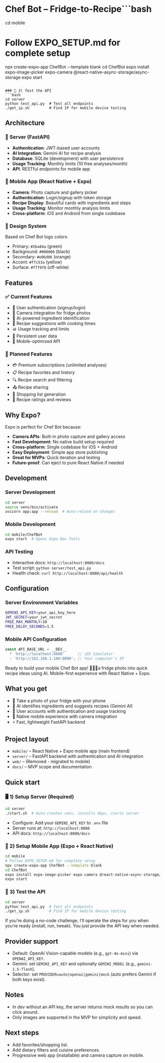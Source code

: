 # Chef Bot – Fridge-to-Recipe```bash
cd mobile
# Follow EXPO_SETUP.md for complete setup
npx create-expo-app ChefBot --template blank
cd ChefBot
expo install expo-image-picker expo-camera @react-native-async-storage/async-storage
expo start
```

### 🧪 3) Test the API
```bash
cd server
python test_api.py  # Test all endpoints
./get_ip.sh         # Find IP for mobile device testing
```

## Architecture

### 🔧 Server (FastAPI)
- **Authentication**: JWT-based user accounts
- **AI Integration**: Gemini AI for recipe analysis  
- **Database**: SQLite (development) with user persistence
- **Usage Tracking**: Monthly limits (10 free analyses/month)
- **API**: RESTful endpoints for mobile app

### 📱 Mobile App (React Native + Expo)
- **Camera**: Photo capture and gallery picker
- **Authentication**: Login/signup with token storage
- **Recipe Display**: Beautiful cards with ingredients and steps
- **Usage Tracking**: Monitor monthly analysis limits
- **Cross-platform**: iOS and Android from single codebase

### 🎨 Design System
Based on Chef Bot logo colors:
- Primary: `#2ba84a` (green)
- Background: `#000000` (black)
- Secondary: `#e06d06` (orange) 
- Accent: `#ffc53a` (yellow)
- Surface: `#f7f9f8` (off-white)

## Features

### ✅ Current Features
- 🔐 User authentication (signup/login)
- 📸 Camera integration for fridge photos
- 🤖 AI-powered ingredient identification
- 🍳 Recipe suggestions with cooking times
- 📊 Usage tracking and limits
- 💾 Persistent user data
- 📱 Mobile-optimized API

### 🚀 Planned Features
- 💳 Premium subscriptions (unlimited analyses)
- 📋 Recipe favorites and history
- 🔍 Recipe search and filtering
- 📤 Recipe sharing
- 🛒 Shopping list generation
- 🌟 Recipe ratings and reviews

## Why Expo?

Expo is perfect for Chef Bot because:
- **Camera APIs**: Built-in photo capture and gallery access
- **Fast Development**: No native build setup required
- **Cross-platform**: Single codebase for iOS + Android
- **Easy Deployment**: Simple app store publishing
- **Great for MVPs**: Quick iteration and testing
- **Future-proof**: Can eject to pure React Native if needed

## Development

### Server Development
```bash
cd server
source venv/bin/activate
uvicorn app:app --reload  # Auto-reload on changes
```

### Mobile Development  
```bash
cd mobile/ChefBot
expo start  # Opens Expo Dev Tools
```

### API Testing
- Interactive docs: `http://localhost:8000/docs`
- Test script: `python server/test_api.py`
- Health check: `curl http://localhost:8000/api/health`

## Configuration

### Server Environment Variables
```bash
GEMINI_API_KEY=your_api_key_here
JWT_SECRET=your_jwt_secret
FREE_MAX_MONTHLY=10
FREE_DELAY_SECONDS=1.5
```

### Mobile API Configuration
```javascript
const API_BASE_URL = __DEV__ 
  ? 'http://localhost:8000'      // iOS Simulator
  : 'http://192.168.1.100:8000'; // Your computer's IP
```

Ready to build your mobile Chef Bot app! 🚀👨‍🍳a fridge photo into quick recipe ideas using AI. Mobile-first experience with React Native + Expo.

## What you get
- 📸 Take a photo of your fridge with your phone
- 🤖 AI identifies ingredients and suggests recipes (Gemini AI)
- 🔐 User accounts with authentication and usage tracking
- 📱 Native mobile experience with camera integration
- ⚡ Fast, lightweight FastAPI backend

## Project layout
- `mobile/` – React Native + Expo mobile app (main frontend)
- `server/` – FastAPI backend with authentication and AI integration
- `web/` – (Removed - migrated to mobile)
- `docs/` – MVP scope and documentation

## Quick start

### 🖥️ 1) Setup Server (Required)
```bash
cd server
./start.sh  # Auto-creates venv, installs deps, starts server
```
- Configure: Add your `GEMINI_API_KEY` to `.env` file
- Server runs at: `http://localhost:8000`
- API docs: `http://localhost:8000/docs`

### 📱 2) Setup Mobile App (Expo + React Native)
```bash
cd mobile
# Follow EXPO_SETUP.md for complete setup
npx create-expo-app ChefBot --template blank
cd ChefBot
expo install expo-image-picker expo-camera @react-native-async-storage/async-storage
expo start
```

### 🧪 3) Test the API
```bash
cd server
python test_api.py  # Test all endpoints
./get_ip.sh         # Find IP for mobile device testing
```

If you’re doing a no-code challenge, I’ll operate the steps for you when you’re ready (install, run, tweak). You just provide the API key when needed.

## Provider support
- Default: OpenAI Vision-capable models (e.g., `gpt-4o-mini`) via `OPENAI_API_KEY`.
- Gemini: set `GEMINI_API_KEY` and optionally `GEMINI_MODEL` (e.g., `gemini-1.5-flash`).
- Selector: set `PROVIDER=auto|openai|gemini|mock` (auto prefers Gemini if both keys exist).

## Notes
- In dev without an API key, the server returns mock results so you can click around.
- Only images are supported in the MVP for simplicity and speed.

## Next steps
- Add favorites/shopping list.
- Add dietary filters and cuisine preferences.
- Progressive web app (installable) and camera capture on mobile.
